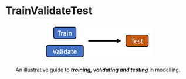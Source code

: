 # TrainValidateTest

<div align="center">  
  <a href="https://ivanmyzou.github.io/TrainValidateTest/">
    <img src="icon/TVT.PNG" alt="Logo" width="300" height="100">
  </a>
  
  An illustrative guide to ***training, validating and testing*** in modelling.
</div>
